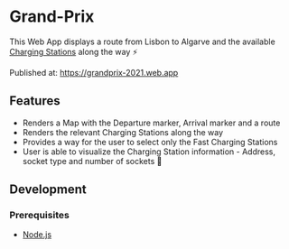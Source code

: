 # Grand-Prix

This Web App displays a route from Lisbon to Algarve and the available [Charging Stations](https://tblx-daimler-trucks-and-buses.getsandbox.com/charging-stations) along the way ⚡

Published at: https://grandprix-2021.web.app

## Features
- Renders a Map with the Departure marker, Arrival marker and a route
- Renders the relevant Charging Stations along the way
- Provides a way for the user to select only the Fast Charging Stations
- User is able to visualize the Charging Station information - Address, socket type and number of sockets 🔌

## Development 

  ### Prerequisites
  - [Node.js](https://nodejs.org/en/)
